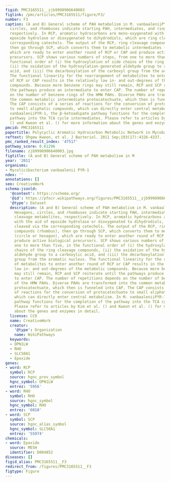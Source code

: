 ```yaml
---
figid: PMC3165511__zjb9990906640003
figlink: /pmc/articles/PMC3165511/figure/F3/
number: F3
caption: (A and B) General scheme of PAH metabolism in M. vanbaaleniiPYR-1. Hexagons,
  circles, and rhombuses indicate starting PAH, intermediates, and ring cleavage metabolites,
  respectively. In RCP, aromatic hydrocarbons are mono-oxygenated with the aid of
  epoxide hydrolase or dioxygenated to dihydrodiols, which are ring cleaved via the
  corresponding catechols. The output of the RCP, ring cleavage compounds (rhombus),
  then go through SCP, which converts them to metabolic intermediates (circle or hexagon),
  which are ready to enter another round of RCP or CAP and produce active biological
  precursors. SCP shows various numbers of steps, from one to more than five, in the
  functional order of (i) the hydroxylation of side chains of the ring cleavage compounds,
  (ii) the oxidation of the hydroxylation-generated aldehyde group to a carboxylic
  acid, and (iii) the decarboxylation of the carboxyl group from the aromatic nucleus.
  The functional linearity for the rearrangement of metabolites to enter another round
  of RCP or CAP results in the relatively low in- and out-degrees of the metabolic
  compounds. Because more benzene rings may still remain, RCP and SCP reiterate until
  the pathways produce an intermediate to enter CAP. The number of repetitions depends
  on the number of benzene rings of the HMW PAHs. Diverse PAHs are transformed into
  the common metabolic intermediate protocatechuate, which then is funneled into CAP.
  The CAP consists of a series of reactions for the conversion of protocatechuate
  to small aliphatic compounds, which can directly enter central metabolism. In M.
  vanbaaleniiPYR-1, the β-ketoadipate pathway functions for the completion of the
  pathway into the TCA cycle intermediates. Please refer to articles by Kim et al.
  () and Kweon et al. () for more information about the genes and enzymes in detail.
pmcid: PMC3165511
papertitle: Polycyclic Aromatic Hydrocarbon Metabolic Network in Mycobacterium vanbaaleniiPYR-1   .
reftext: Ohgew Kweon, et al. J Bacteriol. 2011 Sep;193(17):4326-4337.
pmc_ranked_result_index: '47517'
pathway_score: 0.61296
filename: zjb9990906640003.jpg
figtitle: (A and B) General scheme of PAH metabolism in M
year: '2011'
organisms:
- Mycolicibacterium vanbaalenii PYR-1
ndex: ''
annotations: []
seo: CreativeWork
schema-jsonld:
  '@context': https://schema.org/
  '@id': https://pfocr.wikipathways.org/figures/PMC3165511__zjb9990906640003.html
  '@type': Dataset
  description: (A and B) General scheme of PAH metabolism in M. vanbaaleniiPYR-1.
    Hexagons, circles, and rhombuses indicate starting PAH, intermediates, and ring
    cleavage metabolites, respectively. In RCP, aromatic hydrocarbons are mono-oxygenated
    with the aid of epoxide hydrolase or dioxygenated to dihydrodiols, which are ring
    cleaved via the corresponding catechols. The output of the RCP, ring cleavage
    compounds (rhombus), then go through SCP, which converts them to metabolic intermediates
    (circle or hexagon), which are ready to enter another round of RCP or CAP and
    produce active biological precursors. SCP shows various numbers of steps, from
    one to more than five, in the functional order of (i) the hydroxylation of side
    chains of the ring cleavage compounds, (ii) the oxidation of the hydroxylation-generated
    aldehyde group to a carboxylic acid, and (iii) the decarboxylation of the carboxyl
    group from the aromatic nucleus. The functional linearity for the rearrangement
    of metabolites to enter another round of RCP or CAP results in the relatively
    low in- and out-degrees of the metabolic compounds. Because more benzene rings
    may still remain, RCP and SCP reiterate until the pathways produce an intermediate
    to enter CAP. The number of repetitions depends on the number of benzene rings
    of the HMW PAHs. Diverse PAHs are transformed into the common metabolic intermediate
    protocatechuate, which then is funneled into CAP. The CAP consists of a series
    of reactions for the conversion of protocatechuate to small aliphatic compounds,
    which can directly enter central metabolism. In M. vanbaaleniiPYR-1, the β-ketoadipate
    pathway functions for the completion of the pathway into the TCA cycle intermediates.
    Please refer to articles by Kim et al. () and Kweon et al. () for more information
    about the genes and enzymes in detail.
  license: CC0
  name: CreativeWork
  creator:
    '@type': Organization
    name: WikiPathways
  keywords:
  - OPN1LW
  - RHO
  - SLC50A1
  - Epoxide
genes:
- word: RCP
  symbol: RCP
  source: hgnc_prev_symbol
  hgnc_symbol: OPN1LW
  entrez: '5956'
- word: RHO
  symbol: RHO
  source: hgnc_symbol
  hgnc_symbol: RHO
  entrez: '6010'
- word: SCP
  symbol: SCP
  source: hgnc_alias_symbol
  hgnc_symbol: SLC50A1
  entrez: '55974'
chemicals:
- word: Epoxide
  source: MESH
  identifier: D004852
diseases: []
figid_alias: PMC3165511__F3
redirect_from: /figures/PMC3165511__F3
figtype: Figure
---
```

